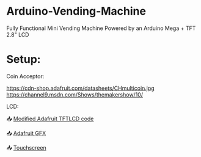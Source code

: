 # Arduino-Vending-Machine
Fully Functional Mini Vending Machine Powered by an Arduino Mega + TFT 2.8" LCD


# Setup:

Coin Acceptor:

https://cdn-shop.adafruit.com/datasheets/CHmulticoin.jpg
https://channel9.msdn.com/Shows/themakershow/10/

LCD:

📥 [Modified Adafruit TFTLCD code](https://github.com/NickEngmann/Arduino-Vending-Machine/blob/master/Adafruit_TFTLCD.zip)

📥 [Adafruit GFX](https://github.com/adafruit/Adafruit-GFX-Library)

📥 [Touchscreen](https://github.com/adafruit/Touch-Screen-Library)
